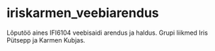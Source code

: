 # iriskarmen_veebiarendus
Lõputöö aines IFI6104 veebisaidi arendus ja haldus. Grupi liikmed Iris Pütsepp ja Karmen Kubjas.
